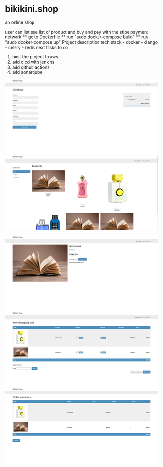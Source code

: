 # bikikini.shop
an online shop

user can list see list of product and buy and pay with the stipe payment network
** go to Dockerfile
** run "sudo docker-compose build"
** run "sudo dcoker-compose up"
Project description
  tech stack
    - docker 
    - django
    - celery
    - redis
  next tasks to do
  1. host the project to aws
  2. add cicd with jenkins
  3. add github actions
  4. add sonarqube

![](https://github.com/nisabzahid/bikikini.shop/blob/main/screenshots/Screenshot%20from%202023-10-09%2015-35-24.png?raw=true)
![](https://github.com/nisabzahid/bikikini.shop/blob/main/screenshots/Screenshot%20from%202023-10-09%2015-35-37.png?raw=true)

![](https://github.com/nisabzahid/bikikini.shop/blob/main/screenshots/Screenshot%20from%202023-10-09%2015-35-47.png?raw=true)
![](https://github.com/nisabzahid/bikikini.shop/blob/main/screenshots/Screenshot%20from%202023-10-09%2015-35-58.png?raw=true)
![](https://github.com/nisabzahid/bikikini.shop/blob/main/screenshots/Screenshot%20from%202023-10-09%2015-36-16.png?raw=true)

